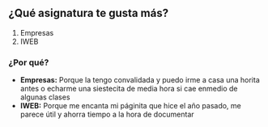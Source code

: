 ## ¿Qué asignatura te gusta más?

1. Empresas
2. IWEB

### ¿Por qué?

* **Empresas:** Porque la tengo convalidada y puedo irme a casa una horita antes o echarme una siestecita de media hora si cae enmedio de algunas clases
* **IWEB:** Porque me encanta mi páginita que hice el año pasado, me parece útil y ahorra tiempo a la hora de documentar
